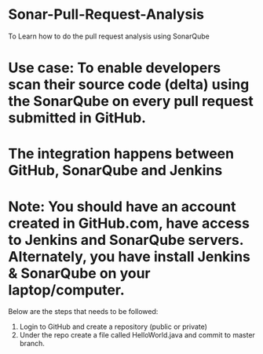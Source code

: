 # Sonar-Pull-Request-Analysis
To Learn how to do the pull request analysis using SonarQube
# Use case: To enable developers scan their source code (delta) using the SonarQube on every pull request submitted in GitHub. 
# The integration happens between GitHub, SonarQube and Jenkins
# Note: You should have an account created in GitHub.com, have access to Jenkins and SonarQube servers. Alternately, you have install Jenkins & SonarQube on your laptop/computer.

Below are the steps that needs to be followed:
1. Login to GitHub and create a repository (public or private)
2. Under the repo create a file called HelloWorld.java and commit to master branch. 
